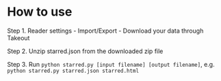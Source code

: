 How to use
====================

Step 1. Reader settings - Import/Export - Download your data through Takeout

Step 2. Unzip starred.json from the downloaded zip file

Step 3. Run `python starred.py [input filename] [output filename]`, e.g. `python starred.py starred.json starred.html`